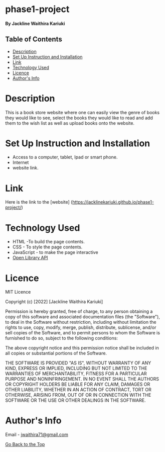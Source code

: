 # phase1-project

#### By Jackline Waithira Kariuki


## Table of Contents
* [Description](#description)
* [Set Up Instruction and Installation](#set-up-instruction-and-installation)
* [Link](#link)
* [Technology Used](#technology-used)
* [Licence](#licence)
* [Author's Info](#author's-info)

# Description

This is a book store website where one can easily view the genre of books they would like to see, select the books they would like to read and add them to the wish list as well as upload books onto the website.

# Set Up Instruction and Installation
* Access to a computer, tablet, Ipad or smart phone.
* Internet
* website link.

# Link
Here is the link to the [website] (https://jacklinekariuki.github.io/phase1-project/)

# Technology Used
* HTML -To build the page contents.
* CSS - To style the page contents.
* JavaScript - to make the page interactive
* [Open Library API](https://openlibrary.org/developers/api)

# Licence

MIT Licence

Copyright (c) [2022] [Jackline Waithira Kariuki]

Permission is hereby granted, free of charge, to any person obtaining a copy
of this software and associated documentation files (the "Software"), to deal
in the Software without restriction, including without limitation the rights
to use, copy, modify, merge, publish, distribute, sublicense, and/or sell
copies of the Software, and to permit persons to whom the Software is
furnished to do so, subject to the following conditions:

The above copyright notice and this permission notice shall be included in all
copies or substantial portions of the Software.

THE SOFTWARE IS PROVIDED "AS IS", WITHOUT WARRANTY OF ANY KIND, EXPRESS OR
IMPLIED, INCLUDING BUT NOT LIMITED TO THE WARRANTIES OF MERCHANTABILITY,
FITNESS FOR A PARTICULAR PURPOSE AND NONINFRINGEMENT. IN NO EVENT SHALL THE
AUTHORS OR COPYRIGHT HOLDERS BE LIABLE FOR ANY CLAIM, DAMAGES OR OTHER
LIABILITY, WHETHER IN AN ACTION OF CONTRACT, TORT OR OTHERWISE, ARISING FROM,
OUT OF OR IN CONNECTION WITH THE SOFTWARE OR THE USE OR OTHER DEALINGS IN THE
SOFTWARE.

# Author's Info
Email - <jwaithira71@gmail.com>


[Go Back to the Top](#phase1-project)

